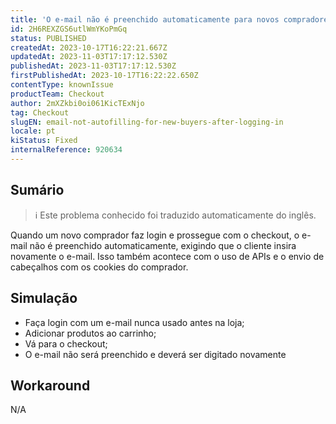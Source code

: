 ```yaml
---
title: 'O e-mail não é preenchido automaticamente para novos compradores após o login'
id: 2H6REXZGS6utlWmYKoPmGq
status: PUBLISHED
createdAt: 2023-10-17T16:22:21.667Z
updatedAt: 2023-11-03T17:17:12.530Z
publishedAt: 2023-11-03T17:17:12.530Z
firstPublishedAt: 2023-10-17T16:22:22.650Z
contentType: knownIssue
productTeam: Checkout
author: 2mXZkbi0oi061KicTExNjo
tag: Checkout
slugEN: email-not-autofilling-for-new-buyers-after-logging-in
locale: pt
kiStatus: Fixed
internalReference: 920634
---
```


## Sumário

>ℹ️ Este problema conhecido foi traduzido automaticamente do inglês.


Quando um novo comprador faz login e prossegue com o checkout, o e-mail não é preenchido automaticamente, exigindo que o cliente insira novamente o e-mail. Isso também acontece com o uso de APIs e o envio de cabeçalhos com os cookies do comprador.

## Simulação



- Faça login com um e-mail nunca usado antes na loja;
- Adicionar produtos ao carrinho;
- Vá para o checkout;
- O e-mail não será preenchido e deverá ser digitado novamente

## Workaround


N/A




